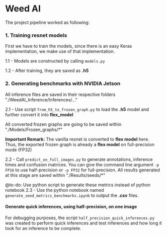# Weed AI

The project pipeline worked as following:


### 1. Training resnet models

First we have to train the models, since there is an easy Keras implementation, we make use of that implementation.

1.1 - Models are constructed by calling `models.py`

1.2 - After training, they are saved as **.h5**

### 2. Generating benchmarks with NVIDIA Jetson

All inference files are saved in their respective folders "./WeedAI_Inference/Inferences/..."

2.1 - Use script `from_h5_to_frozen_graph.py` to load the **.h5** model and further convert it into **flex_model**

All converted frozen graphs are going to be saved within "./Models/Frozen_graphs/*"

**Important Remark:** The vanilla resnet is converted to **flex model** here. Thus, the exported frozen graph is already a **flex model** on full-precision mode (FP32)

2.2 - Call `predict_on_full_images.py` to generate annotations, inference times and confusion matrices. You can give the command line argument `-p FP16` to use half-precision or `-p FP32` for full-precision. All results generated at this stage are saved within "./Results/seeds/*"

@to-do: Use python script to generate these metrics instead of python notebook
2.3 - Use the python notebook named `generate_seed_metrics_benchmarks.ipynb` to output the **.csv** files. 



#### Generate quick inferences, using half-precision, on one image

For debugging purposes, the script `half_precision_quick_inferences.py` was created to perform quick inferences and test inferences and how long it took for an inference to be complete. 

